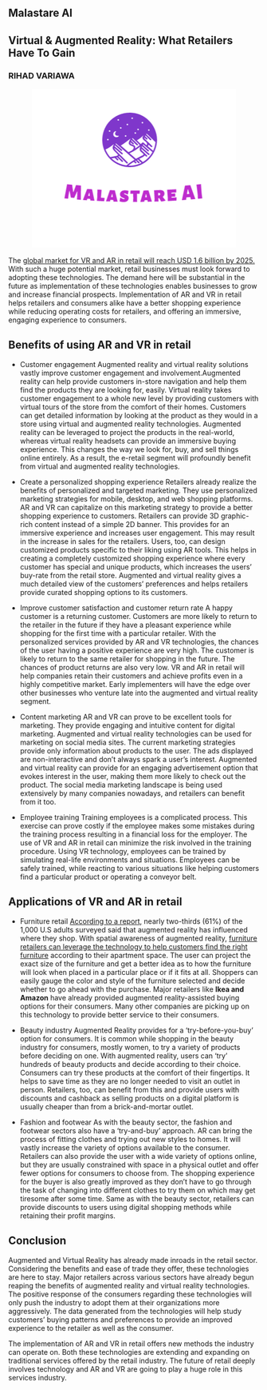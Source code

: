 ## Malastare AI
## Virtual & Augmented Reality: What Retailers Have To Gain
### RIHAD VARIAWA

<p align="center">
  <img src="./fig/logo.png"/>
</p>

The [global market for VR and AR in retail will reach USD 1.6 billion by 2025.](https://www.goldmansachs.com/insights/pages/virtual-and-augmented-reality-report.html) With such a huge potential market, retail businesses must look forward to adopting these technologies. The demand here will be substantial in the future as implementation of these technologies enables businesses to grow and increase financial prospects. Implementation of AR and VR in retail helps retailers and consumers alike have a better shopping experience while reducing operating costs for retailers, and offering an immersive, engaging experience to consumers.

## Benefits of using AR and VR in retail

* Customer engagement
Augmented reality and virtual reality solutions vastly improve customer engagement and involvement.Augmented reality can help provide customers in-store navigation and help them find the products they are looking for, easily. Virtual reality takes customer engagement to a whole new level by providing customers with virtual tours of the store from the comfort of their homes. Customers can get detailed information by looking at the product as they would in a store using virtual and augmented reality technologies. Augmented reality can be leveraged to project the products in the real-world, whereas virtual reality headsets can provide an immersive buying experience. This changes the way we look for, buy, and sell things online entirely. As a result, the e-retail segment will profoundly benefit from virtual and augmented reality technologies.

* Create a personalized shopping experience
Retailers already realize the benefits of personalized and targeted marketing. They use personalized marketing strategies for mobile, desktop, and web shopping platforms. AR and VR can capitalize on this marketing strategy to provide a better shopping experience to customers. Retailers can provide 3D graphic-rich content instead of a simple 2D banner. This provides for an immersive experience and increases user engagement. This may result in the increase in sales for the retailers. Users, too, can design customized products specific to their liking using AR tools. This helps in creating a completely customized shopping experience where every customer has special and unique products, which increases the users’ buy-rate from the retail store. Augmented and virtual reality gives a much detailed view of the customers’ preferences and helps retailers provide curated shopping options to its customers.

* Improve customer satisfaction and customer return rate
A happy customer is a returning customer. Customers are more likely to return to the retailer in the future if they have a pleasant experience while shopping for the first time with a particular retailer. With the personalized services provided by AR and VR technologies, the chances of the user having a positive experience are very high. The customer is likely to return to the same retailer for shopping in the future. The chances of product returns are also very low. VR and AR in retail will help companies retain their customers and achieve profits even in a highly competitive market. Early implementers will have the edge over other businesses who venture late into the augmented and virtual reality segment.

* Content marketing
AR and VR can prove to be excellent tools for marketing. They provide engaging and intuitive content for digital marketing. Augmented and virtual reality technologies can be used for marketing on social media sites. The current marketing strategies provide only information about products to the user. The ads displayed are non-interactive and don’t always spark a user’s interest. Augmented and virtual reality can provide for an engaging advertisement option that evokes interest in the user, making them more likely to check out the product. The social media marketing landscape is being used extensively by many companies nowadays, and retailers can benefit from it too.

* Employee training
Training employees is a complicated process. This exercise can prove costly if the employee makes some mistakes during the training process resulting in a financial loss for the employer. The use of VR and AR in retail can minimize the risk involved in the training procedure. Using VR technology, employees can be trained by simulating real-life environments and situations. Employees can be safely trained, while reacting to various situations like helping customers find a particular product or operating a conveyor belt.

## Applications of VR and AR in retail

* Furniture retail
[According to a report,](http://www.bizreport.com/2016/10/report-reveals-impact-of-augmented-reality-on-retail.html) nearly two-thirds (61%) of the 1,000 U.S adults surveyed said that augmented reality has influenced where they shop. With spatial awareness of augmented reality, [furniture retailers can leverage the technology to help customers find the right furniture](https://www.theverge.com/2017/5/3/15526478/houzz-3d-ar-home-renovation-furniture-shopping-app-update) according to their apartment space. The user can project the exact size of the furniture and get a better idea as to how the furniture will look when placed in a particular place or if it fits at all. Shoppers can easily gauge the color and style of the furniture selected and decide whether to go ahead with the purchase. Major retailers like **Ikea and Amazon** have already provided augmented reality-assisted buying options for their consumers. Many other companies are picking up on this technology to provide better service to their consumers.

* Beauty industry
Augmented Reality provides for a ‘try-before-you-buy’ option for consumers. It is common while shopping in the beauty industry for consumers, mostly women, to try a variety of products before deciding on one. With augmented reality, users can ‘try’ hundreds of beauty products and decide according to their choice. Consumers can try these products at the comfort of their fingertips. It helps to save time as they are no longer needed to visit an outlet in person. Retailers, too, can benefit from this and provide users with discounts and cashback as selling products on a digital platform is usually cheaper than from a brick-and-mortar outlet.

* Fashion and footwear
As with the beauty sector, the fashion and footwear sectors also have a ‘try-and-buy’ approach. AR can bring the process of fitting clothes and trying out new styles to homes. It will vastly increase the variety of options available to the consumer. Retailers can also provide the user with a wide variety of options online, but they are usually constrained with space in a physical outlet and offer fewer options for consumers to choose from. The shopping experience for the buyer is also greatly improved as they don’t have to go through the task of changing into different clothes to try them on which may get tiresome after some time. Same as with the beauty sector, retailers can provide discounts to users using digital shopping methods while retaining their profit margins.

## Conclusion
Augmented and Virtual Reality has already made inroads in the retail sector. Considering the benefits and ease of trade they offer, these technologies are here to stay. Major retailers across various sectors have already begun reaping the benefits of augmented reality and virtual reality technologies. The positive response of the consumers regarding these technologies will only push the industry to adopt them at their organizations more aggressively. The data generated from the technologies will help study customers’ buying patterns and preferences to provide an improved experience to the retailer as well as the consumer.

The implementation of AR and VR in retail offers new methods the industry can operate on. Both these technologies are extending and expanding on traditional services offered by the retail industry. The future of retail deeply involves technology and AR and VR are going to play a huge role in this services industry.
